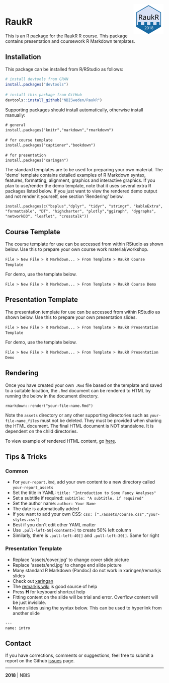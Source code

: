 
<img src="docs/assets/logo.svg" align="right" width="96" height="96">

# RaukR

This is an R package for the RaukR R course. This package contains presentation and coursework R Markdown templates.

## Installation  

This package can be installed from R/RStudio as follows:

```r
# install devtools from CRAN
install.packages("devtools")

# install this package from GitHub
devtools::install_github("NBISweden/RaukR")
```

Supporting packages should install automatically, otherwise install manually:

```
# general
install.packages("knitr","markdown","rmarkdown")

# for course template
install.packages("captioner","bookdown")

# for presentation
install.packages("xaringan")
```

The standard templates are to be used for preparing your own material. The 'demo' template contains detailed examples of R Markdown syntax, features, formatting, alignment, graphics and interactive graphics. If you plan to use/render the demo template, note that it uses several extra R packages listed below. If you just want to view the rendered demo output and not render it yourself, see section 'Rendering' below.

```
install.packages(c("bsplus","dplyr", "tidyr", "stringr", "kableExtra", 
"formattable", "DT", "highcharter", "plotly","ggiraph", "dygraphs",
"networkD3", "leaflet", "crosstalk"))
```

## Course Template  

The course template for use can be accessed from within RStudio as shown below. Use this to prepare your own course work material/workshop.

`File > New File > R Markdown... > From Template > RaukR Course Template`

For demo, use the template below. 

`File > New File > R Markdown... > From Template > RaukR Course Demo`

## Presentation Template  

The presentation template for use can be accessed from within RStudio as shown below. Use this to prepare your own presentation slides.

`File > New File > R Markdown... > From Template > RaukR Presentation Template`

For demo, use the template below.

`File > New File > R Markdown... > From Template > RaukR Presentation Demo`

## Rendering

Once you have created your own `.Rmd` file based on the template and saved to a suitable location, the `.Rmd` document can be rendered to HTML by running the below in the document directory. 

```
rmarkdown::render("your-file-name.Rmd")
```

Note the `assets` directory or any other supporting directories such as `your-file-name_files` must not be deleted. They must be provided when sharing the HTML document. The final HTML document is NOT standalone. It is dependent on the child directories.

To view example of rendered HTML content, go [here](https://NBISweden.github.io/RaukR/).

## Tips & Tricks

### Common

* For `your-report.Rmd`, add your own content to a new directory called `your-report_assets`
* Set the title in YAML: `title: "Introduction to Some Fancy Analyses"`
* Set a subtitle if required: `subtitle: "A subtitle, if required"`
* Set the author name: `author: Your Name`
* The date is automatically added
* If you want to add your own CSS: `css: ["./assets/course.css","your-styles.css"]`
* Best if you don't edit other YAML matter
* Use `.pull-left-50[<content>]` to create 50% left column
* Similarly, there is `.pull-left-40[]` and `.pull-left-30[]`. Same for right

### Presentation Template

* Replace 'assets/cover.jpg' to change cover slide picture
* Replace 'assets/end.jpg' to change end slide picture
* Many standard R Markdown (Pandoc) do not work in xaringen/remarkjs slides
* Check out [xaringan](https://github.com/yihui/xaringan)
* The [remarkjs wiki](https://github.com/gnab/remark/wiki) is good source of help
* Press **H** for keyboard shortcut help
* Fitting content on the slide will be trial and error. Overflow content will be just invisible.
* Name slides using the syntax below. This can be used to hyperlink from another slide

```
---
name: intro
```

## Contact

If you have corrections, comments or suggestions, feel free to submit a report on the Github [issues](../../issues/) page.  

---

**2018** | NBIS 
